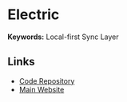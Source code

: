 # Electric

**Keywords:** Local-first Sync Layer

## Links

- [Code Repository](https://github.com/electric-sql/electric)
- [Main Website](https://electric-sql.com)
